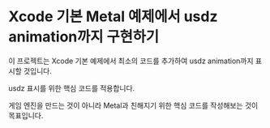 # Xcode 기본 Metal 예제에서 usdz animation까지 구현하기

이 프로젝트는 Xcode 기본 예제에서 최소의 코드를 추가하여 usdz animation까지 표시할 것입니다.

usdz 표시를 위한 핵심 코드를 적용합니다.

게임 엔진을 만드는 것이 아니라 Metal과 친해지기 위한 핵심 코드를 작성해보는 것이 목표입니다.
